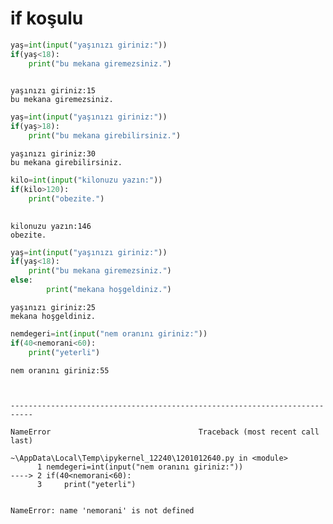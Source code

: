 # if koşulu


```python
yaş=int(input("yaşınızı giriniz:"))
if(yaş<18):
    print("bu mekana giremezsiniz.")
    
```

    yaşınızı giriniz:15
    bu mekana giremezsiniz.
    


```python
yaş=int(input("yaşınızı giriniz:"))
if(yaş>18):
    print("bu mekana girebilirsiniz.")
```

    yaşınızı giriniz:30
    bu mekana girebilirsiniz.
    


```python
kilo=int(input("kilonuzu yazın:"))
if(kilo>120):
    print("obezite.")
    
```

    kilonuzu yazın:146
    obezite.
    


```python
yaş=int(input("yaşınızı giriniz:"))
if(yaş<18):
    print("bu mekana giremezsiniz.")
else:
        print("mekana hoşgeldiniz.")
```

    yaşınızı giriniz:25
    mekana hoşgeldiniz.
    


```python
nemdegeri=int(input("nem oranını giriniz:"))
if(40<nemorani<60):
    print("yeterli")
```

    nem oranını giriniz:55
    


    ---------------------------------------------------------------------------

    NameError                                 Traceback (most recent call last)

    ~\AppData\Local\Temp\ipykernel_12240\1201012640.py in <module>
          1 nemdegeri=int(input("nem oranını giriniz:"))
    ----> 2 if(40<nemorani<60):
          3     print("yeterli")
    

    NameError: name 'nemorani' is not defined



```python

```
